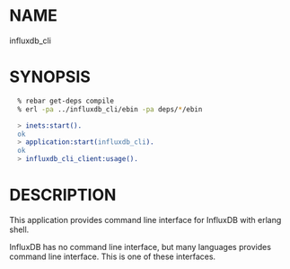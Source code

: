 NAME
====

influxdb_cli

SYNOPSIS
========

```sh
  % rebar get-deps compile
  % erl -pa ../influxdb_cli/ebin -pa deps/*/ebin
```
```erlang
  > inets:start().
  ok
  > application:start(influxdb_cli).
  ok
  > influxdb_cli_client:usage().
```

DESCRIPTION
===========

This application provides command line interface for InfluxDB with erlang shell.

InfluxDB has no command line interface, but many languages provides command line
interface.  This is one of these interfaces.
